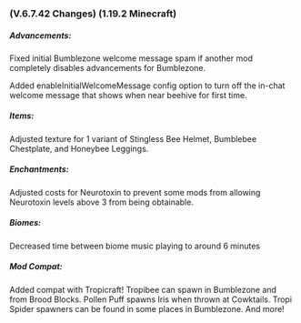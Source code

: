 ### **(V.6.7.42 Changes) (1.19.2 Minecraft)**

##### Advancements:
Fixed initial Bumblezone welcome message spam if another mod completely disables advancements for Bumblezone.

Added enableInitialWelcomeMessage config option to turn off the in-chat welcome message that shows when near beehive for first time.

##### Items:
Adjusted texture for 1 variant of Stingless Bee Helmet, Bumblebee Chestplate, and Honeybee Leggings.

##### Enchantments:
Adjusted costs for Neurotoxin to prevent some mods from allowing Neurotoxin levels above 3 from being obtainable.

##### Biomes:
Decreased time between biome music playing to around 6 minutes

##### Mod Compat:
Added compat with Tropicraft!
  Tropibee can spawn in Bumblezone and from Brood Blocks.
  Pollen Puff spawns Iris when thrown at Cowktails.
  Tropi Spider spawners can be found in some places in Bumblezone.
  And more!
